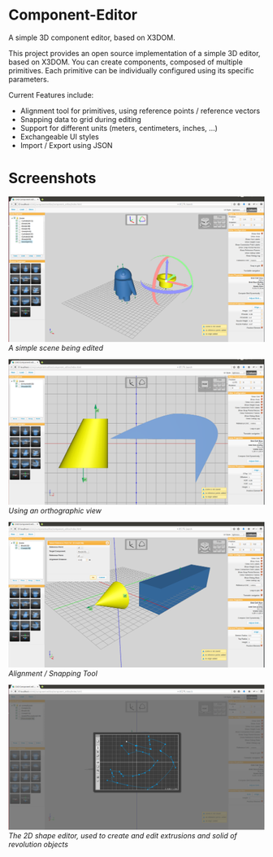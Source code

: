 # Component-Editor
A simple 3D component editor, based on X3DOM.

This project provides an open source implementation of a simple 3D editor, based on X3DOM.
You can create components, composed of multiple primitives. Each primitive can be individually configured using its specific parameters.

Current Features include:

* Alignment tool for primitives, using reference points / reference vectors
* Snapping data to grid during editing
* Support for different units (meters, centimeters, inches, ...)
* Exchangeable UI styles
* Import / Export using JSON


# Screenshots

![Simple Scene](/overview-page-images/robot.png)
*A simple scene being edited*

![Ortho View](/overview-page-images/ortho-view.png)
*Using an orthographic view*

![Alignment Tool](/overview-page-images/alignment-tool.png)
*Alignment / Snapping Tool*

![Shape Editor 2D](/overview-page-images/shape-editor-2D.png)
*The 2D shape editor, used to create and edit extrusions and solid of revolution objects* 
